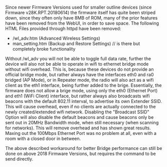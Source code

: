 Since newer Firmware Versions used for smaller outline devices (since Firmware v28K.RPT.20180614) the firmware itself has quite been striped down, since they often only have 8MB of ROM, many of the prior features have been removed from the WebUI, in order to save space. The following HTML Files provided through httpd have been removed:
- /wl_adv.htm (Advanced Wireless Settings)
- man_setting.htm (Backup and Restore Settings) // is there but completely broke functionality

Without /wl_adv you will not be able to toggle full data rate, further the device will also not be able to operate in wifi to ethernet bridge mode without wifi overhead. This is, because these devices do not provide an official bridge mode, but rather always have the interfaces eth0 and ra0 bridged (AP Mode), or in Repeater mode, the radio will also act as a wifi client as the eth1 interface, being further added to the brige. Essentially, the firmware does not allow a brige mode, using only the eth0 (Ethernet Port) and eth1 (WiFi Client) interface, but rather always also broadcasts wifi beacons with the default 802.11 interval, to advertise its own Extender SSID. This will cause overhead, even if no clients are actually connected to the newly created/extended wifi network. Disabling the "Broadcast SSID" Option will also disable the default beacons and cause beacons only be sent out in 20MHz Bandwidth mode, when still necessary (when scanning for networks). This will remove overhead and has shown great results. Maxing out the 100Mbps Ethernet Port was no problem at all, even with a room with a closed door in between. 

The above described workaround for better Bridge performance can still be done on above 2018 Firmware Versions, but requires the command to be send directly. 